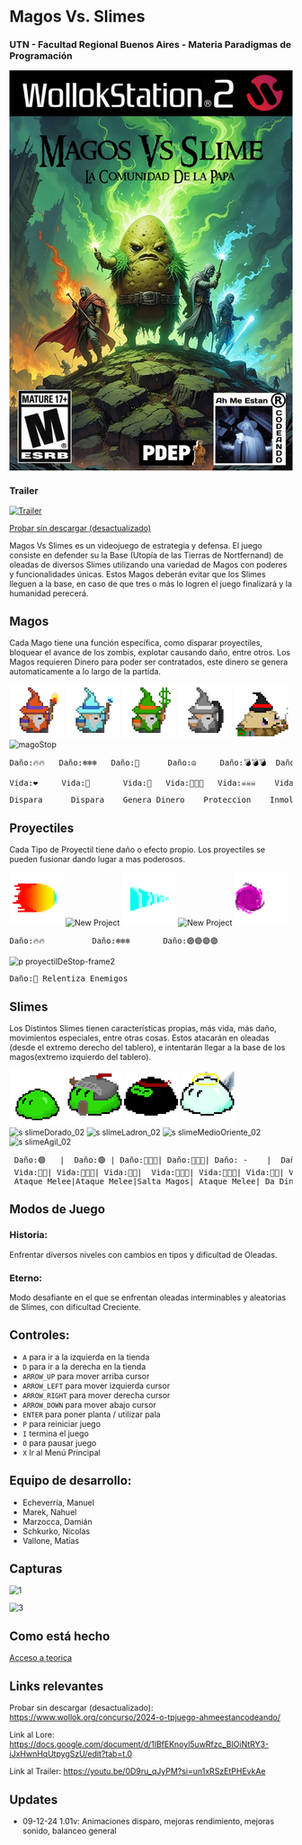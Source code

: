 #  Magos Vs. Slimes
### UTN - Facultad Regional Buenos Aires - Materia Paradigmas de Programación

![portada](Cosas_juego/portada/title1.jpg)
### Trailer
[![Trailer](https://i.ibb.co/Dp3vzNH/TRAILER-12-4-2024.png)](https://youtu.be/0D9ru_qJyPM?si=un1xRSzEtPHEvkAe)

[Probar sin descargar (desactualizado)](https://www.wollok.org/concurso/2024-o-tpjuego-ahmeestancodeando/)

Magos Vs Slimes es un videojuego de estrategia y defensa. El juego consiste en defender su la Base (Utopía de las Tierras de Nortfernand) de oleadas de diversos Slimes utilizando una variedad de Magos con poderes y funcionalidades únicas. Estos Magos deberán evitar que los Slimes lleguen a la base, en caso de que tres o más lo logren el juego finalizará y la humanidad perecerá. 

## Magos

 Cada Mago tiene una función específica, como disparar proyectiles, bloquear el avance de los zombis, explotar causando daño, entre otros. Los Magos requieren Dinero para poder ser contratados, este dinero se genera automaticamente a lo largo de la partida.

![mago fuego](assets/magoFuego.png)    ![mago hielo](assets/magoHielo.png)    ![mago irlandes](assets/magoHealer.png)    ![mago piedra](assets/magoPiedra.png)    ![papajhon](assets/magoExplosivo.png)    ![magoStop](https://github.com/user-attachments/assets/34b94b1a-0d7a-4699-b59f-6ffa31435b26)

  
 <pre>Daño:🔥🔥   Daño:❄️❄️❄️   Daño:🤑      Daño:☮️     Daño:💣💣💣  Daño:🤚 </pre>  

 <pre>Vida:❤️     Vida:💙       Vida:💚   Vida:🗿🗿🗿   Vida:☠️☠️☠️    Vida:❤️</pre>  
<pre>Dispara      Dispara    Genera Dinero    Proteccion    Inmola      Dispara </pre>  

## Proyectiles
 Cada Tipo de Proyectil tiene daño o efecto propio. Los proyectiles se pueden fusionar dando lugar a mas poderosos.
 
![proyectil Normal](assets/p.proyectilFuego.png)  ![New Project](https://github.com/user-attachments/assets/a2b4ae40-e0c8-4044-80df-21fa467d5997)  ![proyectil Penetrante](assets/p.proyectilHielo.png) ![New Project](https://github.com/user-attachments/assets/a2b4ae40-e0c8-4044-80df-21fa467d5997)    ![superProyectil](assets/p.superProyectil-1.png) 
<pre>Daño:🔥🔥          Daño:❄️❄️❄️       Daño:🟣🟣🟣🟣      </pre>  

![p proyectilDeStop-frame2](https://github.com/user-attachments/assets/38334d9e-e0ff-4882-8ff3-f81947c6a376)
<pre>Daño:🤚 Relentiza Enemigos</pre>


## Slimes
Los Distintos Slimes tienen características propias, más vida, más daño, movimientos especiales, entre otras cosas. Estos atacarán en oleadas (desde el extremo derecho del tablero), e intentarán llegar a la base de los magos(extremo izquierdo del tablero).

![slimeBasico](Cosas_juego/slime_base.png)  ![slimeGuerrero](assets/s.slimeGuerrero.png)   ![slimeNinja](assets/s.slimeNinja.png)    ![slimeBlessed](assets/s.slimeBlessed.png)  ![s slimeDorado_02](https://github.com/user-attachments/assets/65e5c8fd-9dc5-4521-91e0-4547c03e1083) ![s slimeLadron_02](https://github.com/user-attachments/assets/dae18dc6-c56f-421f-8046-fc2dc5907276) ![s slimeMedioOriente_02](https://github.com/user-attachments/assets/ef79d131-4a1d-4cab-96e6-e77b6ae8272d)![s slimeAgil_02](https://github.com/user-attachments/assets/1c587d66-a342-4dd7-bf61-71f2ed4d2fd1)



<pre>
 Daño:🟢   |  Daño:🟢 | Daño:🥷🥷🥷| Daño:🛐🛐🛐| Daño: -    |  Daño:🟢 |   Daño:💣💣💣| Daño:🟢  
 Vida:💚💚| Vida:💚💚💚| Vida:💚💚|  Vida:🛐🛐🛐| Vida:💚💚💚| Vida:💚💚| Vida:💚💚💚| Vida:💚💚💚  
 Ataque Melee|Ataque Melee|Salta Magos| Ataque Melee| Da Dinero | Quita Dinero| Explota | Salta entre Lineas
</pre>  

## Modos de Juego
<h3>Historia:</h3> Enfrentar diversos niveles con cambios en tipos y dificultad de Oleadas.
<h3>Eterno:</h3> Modo desafiante en el que se enfrentan oleadas interminables y aleatorias de Slimes, con dificultad Creciente.


## Controles:

- `A` para ir a la izquierda en la tienda
- `D` para ir a la derecha en la tienda
- `ARROW_UP` para mover arriba cursor
- `ARROW_LEFT` para mover izquierda cursor
- `ARROW_RIGHT` para mover derecha cursor
- `ARROW_DOWN` para mover abajo cursor
- `ENTER` para poner planta / utilizar pala
- `P` para reiniciar juego
- `I` termina el juego
- `O` para pausar juego
- `X` Ir al Menú Principal

  
## Equipo de desarrollo: 

- Echeverría, Manuel
- Marek, Nahuel
- Marzocca, Damián
- Schkurko, Nicolas
- Vallone, Matías
 

## Capturas 
![1](https://github.com/user-attachments/assets/1297f5c8-e4a1-44d0-8f46-1c002f1cb82f)


![3](https://github.com/user-attachments/assets/78192b7f-5ce0-4f2e-b012-98eb4f4dc90a)

## Como está hecho
[Acceso a teorica](https://github.com/pdepjm/2024-o-tpjuego-ahmeestancodeando/blob/concurso/Teorica.md)


## Links relevantes
Probar sin descargar (desactualizado): https://www.wollok.org/concurso/2024-o-tpjuego-ahmeestancodeando/

Link al Lore: https://docs.google.com/document/d/1lBfEKnoyl5uwRfzc_BIOiNtRY3-iJxHwnHqUtpygSzU/edit?tab=t.0

Link al Trailer: https://youtu.be/0D9ru_qJyPM?si=un1xRSzEtPHEvkAe

## Updates
- 09-12-24 1.01v: Animaciones disparo, mejoras rendimiento, mejoras sonido, balanceo general
